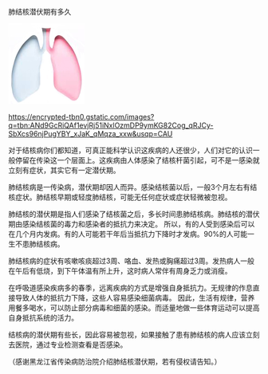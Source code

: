 肺结核潜伏期有多久



![肺结核潜伏期有多久](https://github.com/ywangnccu/ywang/blob/main/images/Lungs.jpg)

https://encrypted-tbn0.gstatic.com/images?q=tbn:ANd9GcRiQAf1evjRj51iNxlOzmDP9ymKG82Cog_qRJCy-SbXcs96njPugYBY_xJaK_qMqza_xxw&usqp=CAU

对于结核病你们都知道，可真正能科学认识这疾病的人还很少，人们对它的认识一般停留在传染这一个层面上。这疾病由人体感染了结核杆菌引起，可不是一感染就立刻有症状，其实它有一定潜伏期。

肺结核病是一传染病，潜伏期却因人而异。感染结核菌以后，一般3个月左右有结核症状。肺结核早期或轻度肺结核，可能无任何症状或症状轻微被忽视。

肺结核的潜伏期是指人们感染了结核菌之后，多长时间患肺结核病。肺结核的潜伏期由感染结核菌的毒力和感染者的抵抗力来决定。 所以，有的人受到感染后可以在几个月内发病。有的人可能若干年后当抵抗力下降时才发病。90%的人可能一生不患肺结核病。

肺结核病的症状有咳嗽咳痰超过3周、咯血、发热或胸痛超过3周。发热病人一般在午后有低烧，到下午体温有所上升，这时病人常伴有周身乏力或消瘦。

在呼吸道感染疾病多的春季，远离疾病的方式是增强自身抵抗力。无规律的作息直接导致人体的抵抗力下降，这些人容易感染细菌病毒。
因此，生活有规律，营养用餐多喝水，可以防止部分病毒和细菌的感染。而适量地做一些体育运动可以提高自身抵抗系统的活力。

结核病的潜伏期有些长，因此容易被忽视，如果接触了患有肺结核的病人应该立刻去医院，通过专业检测查看是否感染。


（感谢黑龙江省传染病防治院介绍肺结核潜伏期，若有侵权请告知。）
